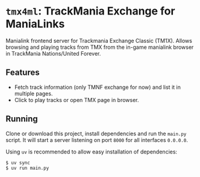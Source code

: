 # `tmx4ml`: TrackMania Exchange for ManiaLinks

Manialink frontend server for Trackmania Exchange Classic (TM1X). Allows browsing and playing tracks from TMX from the in-game manialink browser in TrackMania Nations/United Forever.

## Features

* Fetch track information (only TMNF exchange for now) and list it in multiple pages.
* Click to play tracks or open TMX page in browser.

## Running

Clone or download this project, install dependencies and run the `main.py` script. It will start a server listening on port `8000` for all interfaces `0.0.0.0`.

Using `uv` is recommended to allow easy installation of dependencies:

```console
$ uv sync
$ uv run main.py
```
